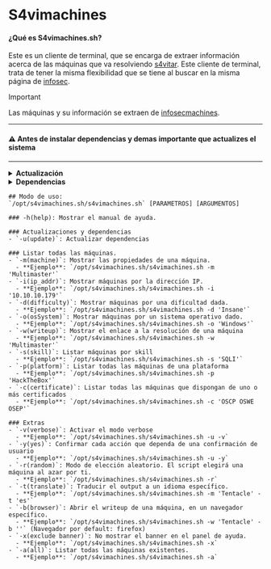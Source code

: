 # S4vimachines

#### ¿Qué es S4vimachines.sh?
Este es un cliente de terminal, que se encarga de extraer información acerca de las máquinas que va resolviendo [s4vitar](https://www.youtube.com/s4vitar). Este cliente de terminal, trata de tener la misma flexibilidad que se tiene al buscar en la misma página de [infosec](https://infosecmachines.io). 
> [!IMPORTANT]
> Las máquinas y su información se extraen de [infosecmachines](https://infosecmachines.io/api/machines).

---

#### ⚠️ Antes de instalar dependencias y demas importante que actualizes el sistema

---

<details>
  <summary><b>Actualización</b></summary>

  ### Debian
  
  ```bash
  sudo apt update && sudo apt upgrade -y # Para distribuciones basadas en debian
  sudo apt update && sudo parrot-upgrade -y # Para el delicado de Parrot
  ```

  ### Arch
  ```bash
  sudo pacman -Syu --noconfirm   # Usando pacman (gestor oficial)
  sudo paru -Syu --noconfirm     # Usando paru (AUR helper basado en pacman)
  sudo yay -Syu --noconfirm      # Usando yay (otro AUR helper basado en pacman)
  ```


</details>  

<details>
  <summary><b>Dependencias</b></summary>

  ### Debian
  
  ```bash
  sudo apt install coreutils util-linux npm nodejs bc moreutils translate-shell -y
  sudo apt install node-js-beautify -y 
  ```

  ### Arch
  
  ```bash
  sudo pacman -S coreutils npm nodejs bc moreutils translate-shell --noconfirm
  sudo npm install -g js-beautify 
  ```

</details>

```
## Modo de uso: 
`/opt/s4vimachines.sh/s4vimachines.sh` [PARAMETROS] [ARGUMENTOS]

### -h(help): Mostrar el manual de ayuda.

### Actualizaciones y dependencias
- `-u(update)`: Actualizar dependencias

### Listar todas las máquinas.
- `-m(machine)`: Mostrar las propiedades de una máquina.
  - **Ejemplo**: `/opt/s4vimachines.sh/s4vimachines.sh -m 'Multimaster'`
- `-i(ip_addr)`: Mostrar máquinas por la dirección IP.
  - **Ejemplo**: `/opt/s4vimachines.sh/s4vimachines.sh -i '10.10.10.179'`
- `-d(difficulty)`: Mostrar máquinas por una dificultad dada.
  - **Ejemplo**: `/opt/s4vimachines.sh/s4vimachines.sh -d 'Insane'`
- `-o(osSystem)`: Mostrar máquinas por un sistema operativo dado.
  - **Ejemplo**: `/opt/s4vimachines.sh/s4vimachines.sh -o 'Windows'`
- `-w(writeup)`: Mostrar el enlace a la resolución de una máquina
  - **Ejemplo**: `/opt/s4vimachines.sh/s4vimachines.sh -w 'Multimaster'`
- `-s(skill)`: Listar máquinas por skill
  - **Ejemplo**: `/opt/s4vimachines.sh/s4vimachines.sh -s 'SQLI'`
- `-p(platform)`: Listar todas las máquinas de una plataforma
  - **Ejemplo**: `/opt/s4vimachines.sh/s4vimachines.sh -p 'HackTheBox'`
- `-c(certificate)`: Listar todas las máquinas que dispongan de uno o más certificados
  - **Ejemplo**: `/opt/s4vimachines.sh/s4vimachines.sh -c 'OSCP OSWE OSEP'`

### Extras
- `-v(verbose)`: Activar el modo verbose
  - **Ejemplo**: `/opt/s4vimachines.sh/s4vimachines.sh -u -v`
- `-y(yes)`: Confirmar cada acción que dependa de una confirmación de usuario
  - **Ejemplo**: `/opt/s4vimachines.sh/s4vimachines.sh -u -y`
- `-r(random)`: Modo de elección aleatorio. El script elegirá una máquina al azar por ti.
  - **Ejemplo**: `/opt/s4vimachines.sh/s4vimachines.sh -r`
- `-t(translate)`: Traducir el output a un idioma específico.
  - **Ejemplo**: `/opt/s4vimachines.sh/s4vimachines.sh -m 'Tentacle' -t 'es'`
- `-b(browser)`: Abrir el writeup de una máquina, en un navegador específico.
  - **Ejemplo**: `/opt/s4vimachines.sh/s4vimachines.sh -w 'Tentacle' -b ''` (Navegador por default: firefox)
- `-x(exclude banner)`: No mostrar el banner en el panel de ayuda.
  - **Ejemplo**: `/opt/s4vimachines.sh/s4vimachines.sh -x`
- `-a(all)`: Listar todas las máquinas existentes.
  - **Ejemplo**: `/opt/s4vimachines.sh/s4vimachines.sh -a`
```
